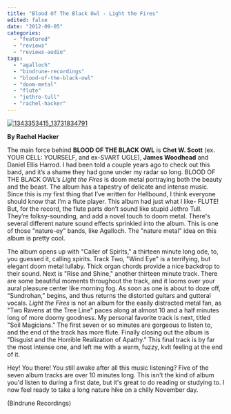 ```yaml
---
title: "Blood Of The Black Owl - Light the Fires"
edited: false
date: "2012-09-05"
categories:
  - "featured"
  - "reviews"
  - "reviews-audio"
tags:
  - "agalloch"
  - "bindrune-recordings"
  - "blood-of-the-black-owl"
  - "doom-metal"
  - "flute"
  - "jethro-tull"
  - "rachel-hacker"
---
```


[![](http://www.hellbound.ca/wp-content/uploads/2012/09/1343353415_13731834791.jpg "1343353415_13731834791")](http://www.hellbound.ca/2012/09/blood-of-the-black-owl-light-the-fires/1343353415_13731834791/)

**By Rachel Hacker**

The main force behind **BLOOD OF THE BLACK OWL** is **Chet W. Scott** (ex. YOUR CELL: YOURSELF, and ex-SVART UGLE), **James Woodhead** and Daniel Ellis Harrod. I had been told a couple years ago to check out this band, and it’s a shame they had gone under my radar so long. BLOOD OF THE BLACK OWL’s _Light the Fires_ is doom metal portraying both the beauty and the beast. The album has a tapestry of delicate and intense music. Since this is my first thing that I’ve written for Hellbound, I think everyone should know that I’m a flute player. This album had just what I like- FLUTE! But, for the record, the flute parts don’t sound like stupid Jethro Tull. They’re folksy-sounding, and add a novel touch to doom metal. There's several different nature sound effects sprinkled into the album. This is one of those "nature-ey" bands, like Agalloch. The "nature metal" idea on this album is pretty cool.

The album opens up with "Caller of Spirits," a thirteen minute long ode, to, you guessed it, calling spirits. Track Two, "Wind Eye" is a terrifying, but elegant doom metal lullaby. Thick organ chords provide a nice backdrop to their sound. Next is "Rise and Shine," another thirteen minute track. There are some beautiful moments throughout the track, and it looms over your aural pleasure center like morning fog. As soon as one is about to doze off, “Sundrohan,” begins, and thus returns the distorted guitars and gutteral vocals. _Light the Fires_ is not an album for the easily distracted metal fan, as "Two Ravens at the Tree Line" paces along at almost 10 and a half minutes long of more doomy goodness. My personal favorite track is next, titled "Soil Magicians." The first seven or so minutes are gorgeous to listen to, and the end of the track has more flute. Finally closing out the album is "Disguist and the Horrible Realization of Apathy." This final track is by far the most intense one, and left me with a warm, fuzzy, kvlt feeling at the end of it.

Hey! You there! You still awake after all this music listening? Five of the seven album tracks are over 10 minutes long. This isn't the kind of album you'd listen to during a first date, but it's great to do reading or studying to. I now feel ready to take a long nature hike on a chilly November day.

(Bindrune Recordings)
